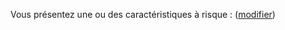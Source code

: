 Vous présentez une ou des caractéristiques à risque : <strong class="nom-caracteristiques-a-risques"></strong> (<a href="/sante">modifier</a>)
